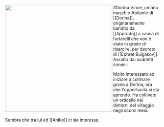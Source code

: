#Dorina 
<img src="https://i.pinimg.com/originals/ff/2a/c0/ff2ac05a1e5dd61c80fb45b1943d31ba.jpg" width=350 align=left> 
Vince, umano maschio
Abitante di [[Dorina]], originariamente bandito da [[Approdo]] a causa di furtarelli che non è stato in grado di risarcire, per decreto di [[Ephret Bulgakov]].
Assolto dai suddetti crimini.

Molto interessato ad iniziare a coltivare grano a Dorina, ora che l'opportunità si sta aprendo.
Ha coltivato un orticello nei dintorni del villaggio negli scorsi mesi.

Sembra che tra lui ed [[Aniko]] ci sia interesse.
